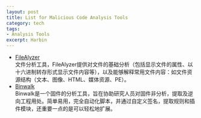 ```yaml
---
layout: post
title: List for Malicious Code Analysis Tools
category: tech
tags: 
- Analysis Tools
excerpt: Harbin
---
```



* [FileAlyzer](http://www.safer-networking.org/products/filealyzer/)   
文件分析工具，FileAlyzer提供对文件的基础分析（包括显示文件的属性、以十六进制转存形式显示文件内容等），以及能够解释常用文件内容：如文件资源结构（文本、图像、HTML、媒体资源、PE）。
* [Binwalk](http://binwalk.org/)    
Binwalk是一个固件的分析工具，旨在协助研究人员对固件非分析，提取及逆向工程用处。简单易用，完全自动化脚本，并通过自定义签名，提取规则和插件模块，还重要一点的是可以轻松地扩展。

